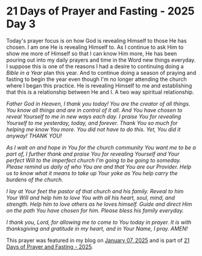 # 21 Days of Prayer and Fasting - 2025 Day 3

Today's prayer focus is on how God is revealing Himself to those He has chosen. I am one He is revealing Himself to. As I continue to ask Him to show me more of Himself so that I can know Him more, He has been pouring out into my daily prayers and time in the Word new things everyday. I suppose this is one of the reasons I had a desire to continuing doing a *Bible in a Year* plan this year. And to continue doing a season of praying and fasting to begin the year even though I'm no longer attending the church where I began this practice. He is revealing Himself to me and establishing that this is a relationship between He and I. A two way spiritual relationship.

*Father God in Heaven, I thank you today! You are the creator of all things. You know all things and are in control of it all. And You have chosen to reveal Yourself to me in new ways each day. I praise You for revealing Yourself to me yesterday, today, and forever. Thank You so much for helping me know You more. You did not have to do this. Yet, You did it anyway! THANK YOU!*

*As I wait on and hope in You for the church community You want me to be a part of, I further thank and praise You for revealing Yourself and Your perfect Will to the imperfect church I'm going to be going to someday. Please remind us daily of who You are and that You are our Provider. Help us to know what it means to take up Your yoke as You help carry the burdens of the church.*

*I lay at Your feet the pastor of that church and his family. Reveal to him Your Will and help him to love You with all his heart, soul, mind, and strength. Help him to love others as he loves himself. Guide and direct Him on the path You have chosen for him. Please bless his family everyday.*

*I thank you, Lord, for allowing me to come to You today in prayer. It is with thanksgiving and gratitude in my heart, and in Your Name, I pray. AMEN!*

This prayer was featured in my blog on [January 07, 2025](/blog/2025/01/07_god-revealed-in-the-journey) and is part of [21 Days of Prayer and Fasting - 2025](./21-days).